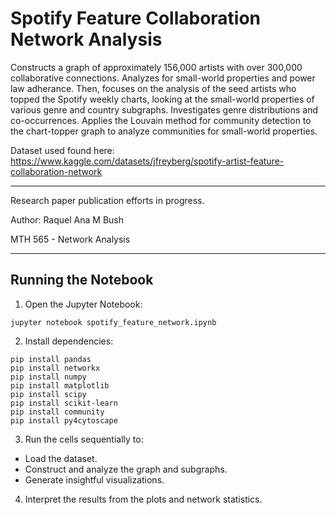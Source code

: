 # Spotify Feature Collaboration Network Analysis
Constructs a graph of approximately 156,000 artists with over 300,000 collaborative connections. Analyzes for small-world properties and power law adherance.
Then, focuses on the analysis of the seed artists who topped the Spotify weekly charts, looking at the small-world properties of various genre and country subgraphs.
Investigates genre distributions and co-occurrences.
Applies the Louvain method for community detection to the chart-topper graph to analyze communities for small-world properties.

Dataset used found here: https://www.kaggle.com/datasets/jfreyberg/spotify-artist-feature-collaboration-network

---

Research paper publication efforts in progress.

Author: Raquel Ana M Bush

MTH 565 - Network Analysis

---

## Running the Notebook

1. Open the Jupyter Notebook:
```
jupyter notebook spotify_feature_network.ipynb
```
2. Install dependencies:
  ```
  pip install pandas
  pip install networkx
  pip install numpy
  pip install matplotlib
  pip install scipy
  pip install scikit-learn
  pip install community
  pip install py4cytoscape
  ```

3. Run the cells sequentially to:
  - Load the dataset.
  - Construct and analyze the graph and subgraphs.
  - Generate insightful visualizations.
4. Interpret the results from the plots and network statistics.


